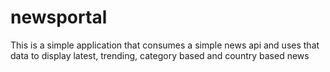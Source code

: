 # newsportal
This is a simple application that consumes a simple news api and uses that data to display latest, trending, category based and country based news
